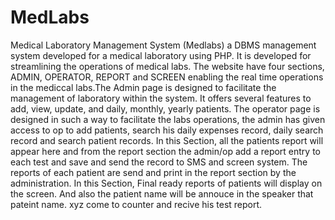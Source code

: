 # MedLabs
Medical Laboratory Management System (Medlabs) a DBMS management system developed for a medical laboratory using PHP. It is developed for streamlining the operations of medical labs.
The website have four sections, ADMIN, OPERATOR, REPORT and SCREEN enabling the real time operations in the mediccal labs.The Admin page is designed to facilitate the management of laboratory within the system. It offers several features to add, view, update, and daily, monthly, yearly patients.
The operator page is designed in such a way to facilitate the labs operations, the admin has given access to op to add patients, search his daily expenses record, daily search record and search patient records.
In this Section, all the patients report will appear here and from the report section the admin/op add a report entry to each test and save and send the record to SMS and screen system. The reports of each patient are send and print in the report section by the administration.
In this Section, Final ready reports of patients will display on the screen. And also the patient  name will be annouce in the speaker that pateint name. xyz come to counter and recive his test report. 
